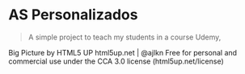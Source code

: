 # AS Personalizados

>A simple project to teach my students in a course Udemy,

Big Picture by HTML5 UP
html5up.net | @ajlkn
Free for personal and commercial use under the CCA 3.0 license (html5up.net/license)


